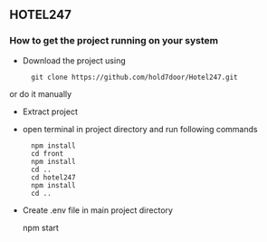## HOTEL247

### How to get the project running on your system
* Download the project using 

        git clone https://github.com/hold7door/Hotel247.git 
or do it manually
* Extract project 
* open terminal in project directory and run following commands

        npm install
        cd front
        npm install
        cd ..
        cd hotel247
        npm install
        cd ..
* Create .env file in main project directory

    npm start